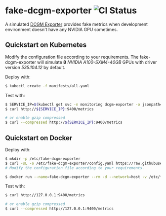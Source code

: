 # fake-dcgm-exporter ![CI Status](https://github.com/crazytaxii/fake-dcgm-exporter/actions/workflows/publish-image.yml/badge.svg)

A simulated [DCGM Exporter](https://github.com/NVIDIA/dcgm-exporter) provides fake metrics when development environment doesn't have any NVIDIA GPU sometimes.

## Quickstart on Kubernetes

Modify the configuration file according to your requirements. The fake-dcgm-exporter will simulate **8** *NVIDIA A100-SXM4-40GB* GPUs with driver version *535.104.12* by default.

Deploy with:

```bash
$ kubectl create -f manifests/all.yaml
```

Test with:

```bash
$ SERVICE_IP=$(kubectl get svc -n monitoring dcgm-exporter -o jsonpath='{.spec.clusterIP}')
$ curl http://${SERVICE_IP}:9400/metrics

# or enable gzip compressed
$ curl --compressed http://${SERVICE_IP}:9400/metrics
```

## Quickstart on Docker

Deploy with:

```bash
$ mkdir -p /etc/fake-dcgm-exporter
$ curl -sL -o /etc/fake-dcgm-exporter/config.yaml https://raw.githubusercontent.com/crazytaxii/fake-dcgm-exporter/refs/heads/main/config.yaml
# Modify the configuration file according to your requirements.

$ docker run --name=fake-dcgm-exporter --rm -d --network=host -v /etc/fake-dcgm-exporter:/etc/fake-dcgm-exporter crazytaxii/fake-dcgm-exporter:latest
```

Test with:

```bash
$ curl http://127.0.0.1:9400/metrics

# or enable gzip compressed
$ curl --compressed http://127.0.0.1:9400/metrics
```
